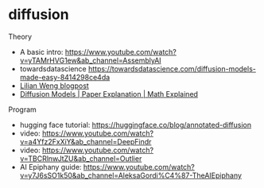 # diffusion



Theory
- A basic intro: https://www.youtube.com/watch?v=yTAMrHVG1ew&ab_channel=AssemblyAI
- towardsdatascience https://towardsdatascience.com/diffusion-models-made-easy-8414298ce4da
- [Lilian Weng blogpost](https://lilianweng.github.io/posts/2021-07-11-diffusion-models/)
- [Diffusion Models | Paper Explanation | Math Explained](https://www.youtube.com/watch?v=HoKDTa5jHvg&ab_channel=Outlier)

Program
- hugging face tutorial: https://huggingface.co/blog/annotated-diffusion
- video: https://www.youtube.com/watch?v=a4Yfz2FxXiY&ab_channel=DeepFindr 
- video: https://www.youtube.com/watch?v=TBCRlnwJtZU&ab_channel=Outlier 
- AI Epiphany guide: https://www.youtube.com/watch?v=y7J6sSO1k50&ab_channel=AleksaGordi%C4%87-TheAIEpiphany 
